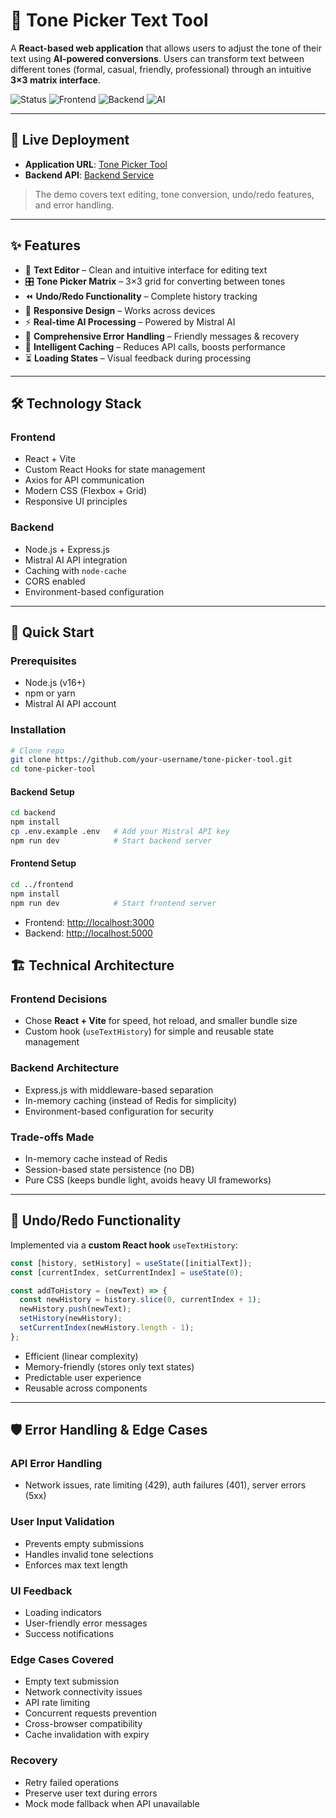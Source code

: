 # 🎨 Tone Picker Text Tool

A **React-based web application** that allows users to adjust the tone of their text using **AI-powered conversions**. Users can transform text between different tones (formal, casual, friendly, professional) through an intuitive **3×3 matrix interface**.

![Status](https://img.shields.io/badge/Status-Deployed-success) ![Frontend](https://img.shields.io/badge/Frontend-React-blue) ![Backend](https://img.shields.io/badge/Backend-Node.js-green) ![AI](https://img.shields.io/badge/AI-MistralAI-purple)

---

## 🌟 Live Deployment
- **Application URL**: [Tone Picker Tool](https://fiddle-text-tone-picker.netlify.app/)
- **Backend API**: [Backend Service](https://tone-picker-backend.onrender.com)


> The demo covers text editing, tone conversion, undo/redo features, and error handling.

---

## ✨ Features
- 📝 **Text Editor** – Clean and intuitive interface for editing text
- 🎛 **Tone Picker Matrix** – 3×3 grid for converting between tones
- ⏪ **Undo/Redo Functionality** – Complete history tracking
- 📱 **Responsive Design** – Works across devices
- ⚡ **Real-time AI Processing** – Powered by Mistral AI
- 🚨 **Comprehensive Error Handling** – Friendly messages & recovery
- 🧠 **Intelligent Caching** – Reduces API calls, boosts performance
- ⏳ **Loading States** – Visual feedback during processing

---

## 🛠️ Technology Stack

### Frontend
- React + Vite
- Custom React Hooks for state management
- Axios for API communication
- Modern CSS (Flexbox + Grid)
- Responsive UI principles

### Backend
- Node.js + Express.js
- Mistral AI API integration
- Caching with `node-cache`
- CORS enabled
- Environment-based configuration

---

## 🚀 Quick Start

### Prerequisites
- Node.js (v16+)
- npm or yarn
- Mistral AI API account

### Installation

```bash
# Clone repo
git clone https://github.com/your-username/tone-picker-tool.git
cd tone-picker-tool
```

#### Backend Setup
```bash
cd backend
npm install
cp .env.example .env   # Add your Mistral API key
npm run dev            # Start backend server
```

#### Frontend Setup
```bash
cd ../frontend
npm install
npm run dev            # Start frontend server
```

- Frontend: [http://localhost:3000](http://localhost:3000)
- Backend: [http://localhost:5000](http://localhost:5000)


## 🏗️ Technical Architecture

### Frontend Decisions
- Chose **React + Vite** for speed, hot reload, and smaller bundle size
- Custom hook (`useTextHistory`) for simple and reusable state management

### Backend Architecture
- Express.js with middleware-based separation
- In-memory caching (instead of Redis for simplicity)
- Environment-based configuration for security

### Trade-offs Made
- In-memory cache instead of Redis
- Session-based state persistence (no DB)
- Pure CSS (keeps bundle light, avoids heavy UI frameworks)

---

## 🔄 Undo/Redo Functionality

Implemented via a **custom React hook** `useTextHistory`:

```javascript
const [history, setHistory] = useState([initialText]);
const [currentIndex, setCurrentIndex] = useState(0);

const addToHistory = (newText) => {
  const newHistory = history.slice(0, currentIndex + 1);
  newHistory.push(newText);
  setHistory(newHistory);
  setCurrentIndex(newHistory.length - 1);
};
```
- Efficient (linear complexity)
- Memory-friendly (stores only text states)
- Predictable user experience
- Reusable across components

---

## 🛡️ Error Handling & Edge Cases

### API Error Handling
- Network issues, rate limiting (429), auth failures (401), server errors (5xx)

### User Input Validation
- Prevents empty submissions
- Handles invalid tone selections
- Enforces max text length

### UI Feedback
- Loading indicators
- User-friendly error messages
- Success notifications

### Edge Cases Covered
- Empty text submission
- Network connectivity issues
- API rate limiting
- Concurrent requests prevention
- Cross-browser compatibility
- Cache invalidation with expiry

### Recovery
- Retry failed operations
- Preserve user text during errors
- Mock mode fallback when API unavailable

